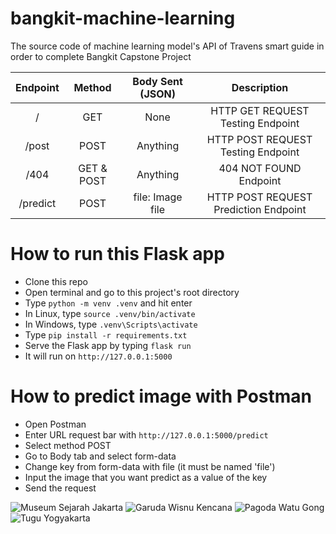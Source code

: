 # bangkit-machine-learning

The source code of machine learning model's API of Travens smart guide in order to complete Bangkit Capstone Project

| Endpoint |   Method   | Body Sent (JSON) |              Description              |
| :------: | :--------: | :--------------: | :-----------------------------------: |
|     /    |     GET    |       None       |   HTTP GET REQUEST Testing Endpoint   |
|   /post  |    POST    |     Anything     |   HTTP POST REQUEST Testing Endpoint  |
|   /404   | GET & POST |     Anything     |         404 NOT FOUND Endpoint        |
| /predict |    POST    | file: Image file | HTTP POST REQUEST Prediction Endpoint |

# How to run this Flask app
- Clone this repo
- Open terminal and go to this project's root directory
- Type `python -m venv .venv` and hit enter
- In Linux, type `source .venv/bin/activate`
- In Windows, type `.venv\Scripts\activate`
- Type `pip install -r requirements.txt`
- Serve the Flask app by typing `flask run`
- It will run on `http://127.0.0.1:5000`

# How to predict image with Postman
- Open Postman
- Enter URL request bar with `http://127.0.0.1:5000/predict`
- Select method POST
- Go to Body tab and select form-data
- Change key from form-data with file (it must be named 'file')
- Input the image that you want predict as a value of the key
- Send the request


![Museum Sejarah Jakarta](https://user-images.githubusercontent.com/89571899/170517926-08c64baa-6dff-4e24-8e68-bdda09dfa997.jpeg)
![Garuda Wisnu Kencana](https://user-images.githubusercontent.com/89571899/170517941-8e95a071-8849-4eb9-8707-47f5cdf9bde3.jpeg)
![Pagoda Watu Gong](https://user-images.githubusercontent.com/89571899/170517932-d9ee25eb-2b27-4c8a-9af9-d5c7346a5078.jpeg)
![Tugu Yogyakarta](https://user-images.githubusercontent.com/89571899/170517937-9578268c-96bf-443c-a6ad-54d0ddb6585d.jpeg)

